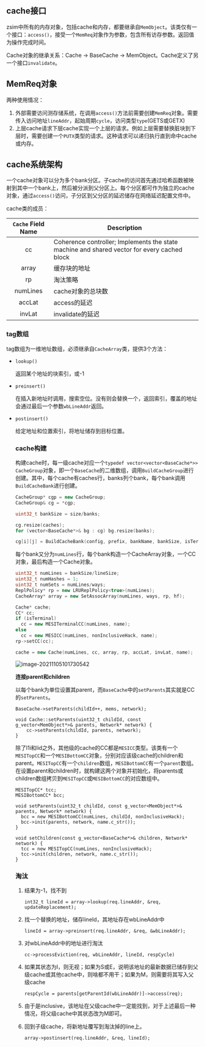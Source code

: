 ## cache接口

zsim中所有的内存对象，包括cache和内存，都要继承自`MemObject`。该类仅有一个接口：`access()`，接受一个`MemReq`对象作为参数，包含所有访存参数。返回值为操作完成时间。

Cache对象的继承关系：Cache -> BaseCache -> MemObject。Cache定义了另一个接口`invalidate`。

## MemReq对象

两种使用情况：

1. 外部需要访问测存储系统，在调用`access()`方法前需要创建`MemReq`对象。需要传入访问地址`lineAddr`，起始周期`cycle`，访问类型`type`(GETS或GETX)
2. 上层cache请求下层cache实现一个上层的请求。例如上层需要替换脏块到下层时，需要创建一个`PUTX`类型的请求。这种请求可以递归执行直到命中cache或内存。

## cache系统架构

一个cache对象可以分为多个bank分区。子cache的访问首先通过哈希函数被映射到其中一个bank上，然后被分派到父分区上。每个分区都可作为独立的cache对象，通过`access()`访问，子分区到父分区的延迟储存在网络延迟配置文件中。

cache类的成员：

| `Cache` Field Name | Description                                                  |
| :----------------: | ------------------------------------------------------------ |
|         cc         | Coherence controller; Implements the state machine and shared vector for every cached block |
|       array        | 缓存块的地址                                                 |
|         rp         | 淘汰策略                                                     |
|      numLines      | cache对象的总块数                                            |
|       accLat       | access的延迟                                                 |
|       invLat       | invalidate的延迟                                             |

### tag数组

tag数组为一维地址数组，必须继承自`CacheArray`类，提供3个方法：

- `lookup()`

  返回某个地址的块索引，或-1

- `preinsert()`

  在插入新地址时调用，搜索空位。没有则会替换一个，返回索引，覆盖的地址会通过最后一个参数`wbLineAddr`返回。

- `postinsert()`

  给定地址和位置索引，将地址储存到目标位置。

  ### cache构建
  
  构建cache时，每一级cache对应一个`typedef vector<vector<BaseCache*>> CacheGroup`对象，即一个`BaseCache`的二维数组，调用`BuildCacheGroup`进行创建。其中，每个cache有caches行，banks列个bank，每个bank调用`BuildCacheBank`进行创建。
  
  ```c++
  CacheGroup* cgp = new CacheGroup;
  CacheGroup& cg = *cgp;
  
  uint32_t bankSize = size/banks;
  
  cg.resize(caches);
  for (vector<BaseCache*>& bg : cg) bg.resize(banks);
  
  cg[i][j] = BuildCacheBank(config, prefix, bankName, bankSize, isTerminal, domain);
  ```
  
  每个bank又分为`numLines`行，每个bank构造一个CacheArray对象，一个CC对象，最后构造一个Cache对象。
  
  ```c++
  uint32_t numLines = bankSize/lineSize;
  uint32_t numHashes = 1;
  uint32_t numSets = numLines/ways;
  ReplPolicy* rp = new LRUReplPolicy<true>(numLines);
  CacheArray* array = new SetAssocArray(numLines, ways, rp, hf);
  
  Cache* cache;
  CC* cc;
  if (isTerminal)
  	cc = new MESITerminalCC(numLines, name);
  else
  	cc = new MESICC(numLines, nonInclusiveHack, name);
  rp->setCC(cc);
  
  cache = new Cache(numLines, cc, array, rp, accLat, invLat, name);
  ```
  
  ![image-20211105101730542](D:\notes\assets\zsim-cache\image-20211105101730542.png)
  
  **连接parent和children**
  
  以每个bank为单位设置其parent，而`BaseCache`中的`setParents`其实就是CC的`setParents`。
  
  ```
  BaseCache->setParents(childId++, mems, network);
  
  void Cache::setParents(uint32_t childId, const g_vector<MemObject*>& parents, Network* network) {
      cc->setParents(childId, parents, network);
  }
  ```
  
  除了l1i和lid之外，其他级的cache的CC都是`MESICC`类型。该类有一个`MESITopCC`和一个`MESIBottomCC`对象，分别对应该级cache的children和parent。`MESITopCC`有一个`children`数组，`MESIBottomCC`有一个`parent`数组。在设置parent和children时，就构建这两个对象并初始化，将parents或children数组拷贝到`MESITopCC`或`MESIBottomCC`的对应数组中。
  
  ```
  MESITopCC* tcc;
  MESIBottomCC* bcc;
  
  void setParents(uint32_t childId, const g_vector<MemObject*>& parents, Network* network) {
  	bcc = new MESIBottomCC(numLines, childId, nonInclusiveHack);
  	bcc->init(parents, network, name.c_str());
  }
  
  void setChildren(const g_vector<BaseCache*>& children, Network* network) {
  	tcc = new MESITopCC(numLines, nonInclusiveHack);
  	tcc->init(children, network, name.c_str());
  }
  ```
  
  ### 淘汰
  
  1. 结果为-1，找不到
  
     `int32_t lineId = array->lookup(req.lineAddr, &req, updateReplacement);`
  
  2. 找一个替换的地址，储存lineId，其地址存在wbLineAddr中
  
     `lineId = array->preinsert(req.lineAddr, &req, &wbLineAddr);`
  
  3. 对wbLineAddr中的地址进行淘汰
  
     `cc->processEviction(req, wbLineAddr, lineId, respCycle)`
  
  4. 如果其状态为I，则无视；如果为S或E，说明该地址的最新数据已储存到父级cache或其他cache中，则啥都不用干；如果为M，则需要将其写入父级cache
  
     `respCycle = parents[getParentId(wbLineAddr)]->access(req);`
  
  5. 由于是inclusive，该地址在父级cache中一定能找到，对于上述最后一种情况，将父级cache中其状态改为M即可。
  
  6. 回到子级cache，将新地址覆写到淘汰掉的line上。
  
     `array->postinsert(req.lineAddr, &req, lineId);`
  
  
